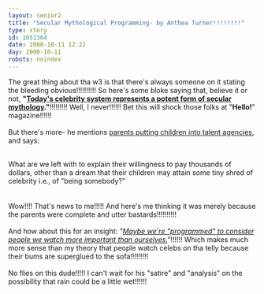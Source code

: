```yaml
---
layout: senior2
title: "Secular Mythological Programming- by Anthea Turner!!!!!!!!"
type: story
id: 1051364
date: 2000-10-11 12:22
day: 2000-10-11
robots: noindex
---
```

The great thing about tha w3 is that there's always someone on it stating the bleeding obvious!!!!!!!!!! So here's some bloke saying that, believe it or not, <b>"<a href="http://www.notesinbottle.com/virt16.htm">Today's celebrity system represents a potent form of secular mythology</a>."</b>!!!!!!!!! Well, I never!!!!!! Bet this will shock those folks at "<b>Hello!</b>" magazine!!!!!! <br/> <br/>But there's more- he mentions <a href="http://www.notesinbottle.com/virt17.htm">parents putting children into talent agencies</a>, and says:<br/> <br/><div class="quote">What are we left with to explain their willingness to pay thousands of dollars, other than a dream that their children may attain some tiny shred of celebrity i.e., of "being somebody?"</div> <br/> <br/>Wow!!!! That's news to me!!!!! And here's me thinking it was merely because the parents were complete and utter bastards!!!!!!!!!! <br/> <br/>And how about this for an insight: <i>"<a href="http://www.notesinbottle.com/virt18.htm">Maybe we're "programmed" to consider people we watch more important than ourselves.</a>"</i>!!!!!! Which makes much more sense than my theory that people watch celebs on tha telly because their bums are superglued to the sofa!!!!!!!!!<br/> <br/>No flies on this dude!!!!! I can't wait for his "satire" and "analysis" on the possibility that rain could be a little wet!!!!!!

